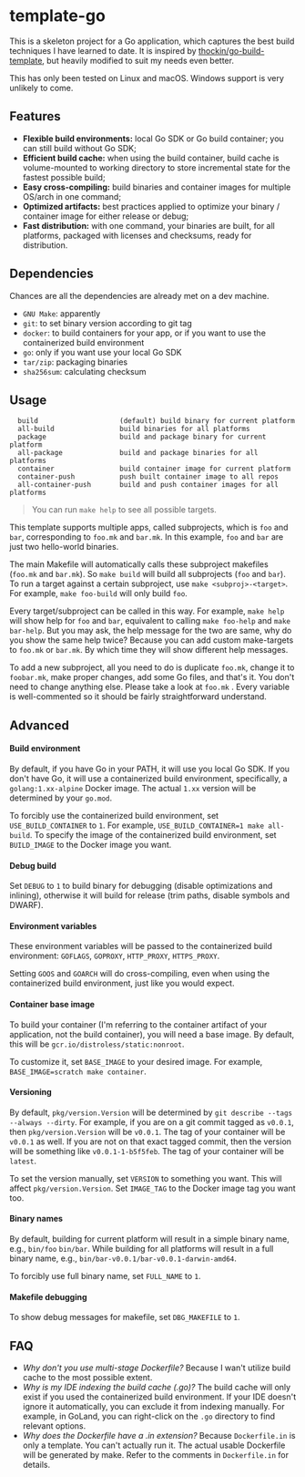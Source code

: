 # template-go

This is a skeleton project for a Go application, which captures the best build techniques I have learned to date. It is inspired by [thockin/go-build-template](https://github.com/thockin/go-build-template), but heavily modified to suit my needs even better.

This has only been tested on Linux and macOS. Windows support is very unlikely to come.

## Features

- **Flexible build environments:** local Go SDK or Go build container; you can still build without Go SDK;
- **Efficient build cache:** when using the build container, build cache is volume-mounted to working directory to store incremental state for the fastest possible build;
- **Easy cross-compiling:** build binaries and container images for multiple OS/arch in one command;
- **Optimized artifacts:** best practices applied to optimize your binary / container image for either release or debug;
- **Fast distribution:** with one command, your binaries are built, for all platforms, packaged with licenses and checksums, ready for distribution.

## Dependencies

Chances are all the dependencies are already met on a dev machine.

- `GNU Make`: apparently
- `git`: to set binary version according to git tag
- `docker`: to build containers for your app, or if you want to use the containerized build environment
- `go`: only if you want use your local Go SDK
- `tar/zip`: packaging binaries
- `sha256sum`: calculating checksum

## Usage

```
  build                    (default) build binary for current platform
  all-build                build binaries for all platforms
  package                  build and package binary for current platform
  all-package              build and package binaries for all platforms
  container                build container image for current platform
  container-push           push built container image to all repos
  all-container-push       build and push container images for all platforms
```

> You can run `make help` to see all possible targets.

This template supports multiple apps, called subprojects, which is `foo` and `bar`, corresponding to `foo.mk` and `bar.mk`. In this example, `foo` and `bar` are just two hello-world binaries.

The main Makefile will automatically calls these subproject makefiles (`foo.mk` and `bar.mk`). So `make build` will build all subprojects (`foo` and `bar`). To run a target against a certain subproject, use `make <subproj>-<target>`. For example, `make foo-build` will only build `foo`.

Every target/subproject can be called in this way. For example, `make help` will show help for `foo` and `bar`, equivalent to calling `make foo-help` and `make bar-help`. But you may ask, the help message for the two are same, why do you show the same help twice? Because you can add custom make-targets to `foo.mk` or `bar.mk`. By which time they will show different help messages.

To add a new subproject, all you need to do is duplicate `foo.mk`, change it to `foobar.mk`, make proper changes, add some Go files, and that's it. You don't need to change anything else. Please take a look at `foo.mk` . Every variable is well-commented so it should be fairly straightforward understand.

## Advanced

#### Build environment

By default, if you have Go in your PATH, it will use you local Go SDK. If you don't have Go, it will use a containerized build environment, specifically, a `golang:1.xx-alpine` Docker image. The actual `1.xx` version will be determined by your `go.mod`. 

To forcibly use the containerized build environment, set `USE_BUILD_CONTAINER` to `1`. For example, `USE_BUILD_CONTAINER=1 make all-build`. To specify the image of the containerized build environment, set `BUILD_IMAGE` to the Docker image you want.

#### Debug build

Set `DEBUG` to `1` to build binary for debugging (disable optimizations and inlining), otherwise it will build for release (trim paths, disable symbols and DWARF).

#### Environment variables

These environment variables will be passed to the containerized build environment: `GOFLAGS`, `GOPROXY`, `HTTP_PROXY`, `HTTPS_PROXY`.

Setting `GOOS` and `GOARCH` will do cross-compiling, even when using the containerized build environment, just like you would expect.

#### Container base image

To build your container (I'm referring to the container artifact of your application, not the build container), you will need a base image. By default, this will be `gcr.io/distroless/static:nonroot`.

To customize it, set `BASE_IMAGE` to your desired image. For example, `BASE_IMAGE=scratch make container`.

#### Versioning

By default, `pkg/version.Version` will be determined by `git describe --tags --always --dirty`. For example, if you are on a git commit tagged as `v0.0.1`, then `pkg/version.Version` will be `v0.0.1`. The tag of your container will be `v0.0.1` as well. If you are not on that exact tagged commit, then the version will be something like `v0.0.1-1-b5f5feb`. The tag of your container will be `latest`.

To set the version manually, set `VERSION` to something you want. This will affect `pkg/version.Version`. Set `IMAGE_TAG` to the Docker image tag you want too.

#### Binary names

By default, building for current platform will result in a simple binary name, e.g., `bin/foo` `bin/bar`. While building for all platforms will result in a full binary name, e.g., `bin/bar-v0.0.1/bar-v0.0.1-darwin-amd64`.

To forcibly use full binary name, set `FULL_NAME` to `1`.

#### Makefile debugging

To show debug messages for makefile, set `DBG_MAKEFILE` to `1`.

## FAQ

- *Why don't you use multi-stage Dockerfile?* Because I wan't utilize build cache to the most possible extent.
- *Why is my IDE indexing the build cache (.go)?* The build cache will only exist if you used the containerized build environment. If your IDE doesn't ignore it automatically, you can exclude it from indexing manually. For example, in GoLand, you can right-click on the `.go` directory to find relevant options.
- *Why does the Dockerfile have a .in extension?* Because `Dockerfile.in` is only a template. You can't actually run it. The actual usable Dockerfile will be generated by make. Refer to the comments in `Dockerfile.in` for details.